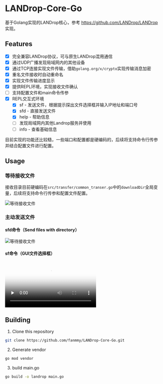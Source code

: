 # LANDrop-Core-Go

基于Golang实现的LANDrop核心，参考 https://github.com/LANDrop/LANDrop 实现。

## Features

- [x] 完全兼容LANDrop协议，可与原生LANDrop混用通信
- [x] 通过UDP广播发现局域网内的其他设备
- [x] 通过TCP连接实现文件传输，借助`golang.org/x/crypto`实现传输消息加密
- [x] 重名文件接收时自动重命名
- [x] 实现文件传输进度显示
- [x] 提供REPL环境，实现接收文件确认
- [ ] 支持配置文件和main命令传参
- [x] REPL交互式环境
  - [x] sf - 发送文件，根据提示探出文件选择框并输入IP地址和端口号
  - [x] sfd - 直接发送文件
  - [x] help - 帮助信息
  - [ ] 发现局域网内其他Landrop服务并使用
  - [ ] info - 查看基础信息

目前实现的功能还比较糙，一些端口和配置都是硬编码的，后续将支持命令行传参并结合配置文件进行配置。

## Usage
### 等待接收文件

接收目录目前硬编码在`src/transfer/common_transer.go`中的`downloadDir`全局变量，后续将支持命令行传参和配置文件配置。

![等待接收文件](/Users/fmy/coding/Golang/LANDrop-Core-Go/doc/imgs/receive.gif)
### 主动发送文件

#### sfd命令（Send files with directory）

![等待接收文件](/Users/fmy/coding/Golang/LANDrop-Core-Go/doc/imgs/sfd.png)

#### sf命令（GUI文件选择框）

<video id="video" controls="" preload="none" poster="作者(图片地址)">
<source id="mp4" src="视频地址" type="video/mp4">
</video>


## Building

1. Clone this repository

```bash
git clone https://github.com/fanmmy/LANDrop-Core-Go.git
```

2. Generate vendor

```bash
go mod vendor
```

3. build main.go

```bash
go build -o landrop main.go 
```


